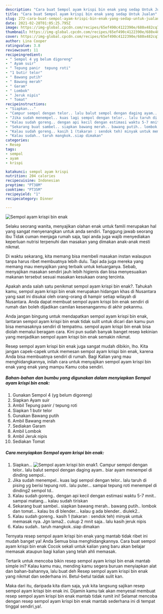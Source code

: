 ```yaml
---
description: "Cara buat Sempol ayam krispi bin enak yang sedap Untuk Jualan"
title: "Cara buat Sempol ayam krispi bin enak yang sedap Untuk Jualan"
slug: 272-cara-buat-sempol-ayam-krispi-bin-enak-yang-sedap-untuk-jualan
date: 2021-02-28T01:05:25.795Z
image: https://img-global.cpcdn.com/recipes/65ef490c4122390e/680x482cq70/sempol-ayam-krispi-bin-enak-foto-resep-utama.jpg
thumbnail: https://img-global.cpcdn.com/recipes/65ef490c4122390e/680x482cq70/sempol-ayam-krispi-bin-enak-foto-resep-utama.jpg
cover: https://img-global.cpcdn.com/recipes/65ef490c4122390e/680x482cq70/sempol-ayam-krispi-bin-enak-foto-resep-utama.jpg
author: Lina Cooper
ratingvalue: 3.8
reviewcount: 11
recipeingredient:
- " Sempol 4 yg belum digoreng"
- " Ayam suir"
- " Tepung panir  tepung roti"
- "1 butir telor"
- " Bawang putih"
- " Bawang merah"
- " Garam"
- " Lombok"
- " Jeruk nipis"
- " Tomat"
recipeinstructions:
- "Siapkan..."
- "Campur sempol dengan telor.. lalu balut sempol dengan daging ayam.. biar ayam menempel di dinding sempol.."
- "Jika sudah menempel.. kuas lagi sempol dengan telor.. lalu taruh di pising yg berisi tepung roti.. lalu puter... sampai tepung roti menempel di dinding2 sempol td.."
- "Kalau sudah goreng.. dengan api kecil dengan estimasi waktu 5-7 mnit.. sampai matang... kalau sudah tiriskan"
- "Sekarang buat sambel.. siapkan bawang merah.. bawang putih.. lombok dan tomat... kalau bs di blender... kalau g ada blender.. diulek2.."
- "Kalau sudah goreng.. kasih 1 (takaran : sendok teh) minyak untuk memasak nya. Jgn lama2.. cukup 2 mnit saja.. lalu kasih jeruk nipis"
- "Kalau sudah.. taruh mangkok..siap dimakan"
categories:
- Resep
tags:
- sempol
- ayam
- krispi

katakunci: sempol ayam krispi 
nutrition: 204 calories
recipecuisine: Indonesian
preptime: "PT38M"
cooktime: "PT35M"
recipeyield: "1"
recipecategory: Dinner

---
```



![Sempol ayam krispi bin enak](https://img-global.cpcdn.com/recipes/65ef490c4122390e/680x482cq70/sempol-ayam-krispi-bin-enak-foto-resep-utama.jpg)

Selaku seorang wanita, menyajikan olahan enak untuk famili merupakan hal yang sangat menyenangkan untuk anda sendiri. Tanggung jawab seorang ibu Tidak cuman menjaga rumah saja, tapi anda juga wajib menyediakan keperluan nutrisi terpenuhi dan masakan yang dimakan anak-anak mesti nikmat.

Di waktu  sekarang, kita memang bisa membeli masakan instan walaupun tanpa harus ribet membuatnya lebih dulu. Tapi ada juga mereka yang memang mau menyajikan yang terbaik untuk keluarganya. Sebab, menyajikan masakan sendiri jauh lebih higienis dan bisa menyesuaikan makanan tersebut sesuai masakan kesukaan orang tercinta. 



Apakah anda salah satu penikmat sempol ayam krispi bin enak?. Tahukah kamu, sempol ayam krispi bin enak merupakan hidangan khas di Nusantara yang saat ini disukai oleh orang-orang di hampir setiap wilayah di Nusantara. Anda dapat membuat sempol ayam krispi bin enak sendiri di rumah dan boleh dijadikan camilan kesenanganmu di akhir pekanmu.

Anda jangan bingung untuk mendapatkan sempol ayam krispi bin enak, lantaran sempol ayam krispi bin enak tidak sulit untuk dicari dan kamu pun bisa memasaknya sendiri di tempatmu. sempol ayam krispi bin enak bisa diolah memalui beragam cara. Kini pun sudah banyak banget resep kekinian yang menjadikan sempol ayam krispi bin enak semakin nikmat.

Resep sempol ayam krispi bin enak juga sangat mudah dibikin, lho. Kita jangan capek-capek untuk memesan sempol ayam krispi bin enak, karena Anda bisa membuatnya sendiri di rumah. Bagi Kalian yang mau menghidangkannya, inilah cara untuk menyajikan sempol ayam krispi bin enak yang enak yang mampu Kamu coba sendiri.

<!--inarticleads1-->

##### Bahan-bahan dan bumbu yang digunakan dalam menyiapkan Sempol ayam krispi bin enak:

1. Gunakan  Sempol 4 (yg belum digoreng)
1. Siapkan  Ayam suir
1. Ambil  Tepung panir / tepung roti
1. Siapkan 1 butir telor
1. Gunakan  Bawang putih
1. Ambil  Bawang merah
1. Sediakan  Garam
1. Ambil  Lombok
1. Ambil  Jeruk nipis
1. Sediakan  Tomat




<!--inarticleads2-->

##### Cara menyiapkan Sempol ayam krispi bin enak:

1. Siapkan...
<img src="https://img-global.cpcdn.com/steps/9b7222ba66d3bb54/160x128cq70/sempol-ayam-krispi-bin-enak-langkah-memasak-1-foto.jpg" alt="Sempol ayam krispi bin enak">1. Campur sempol dengan telor.. lalu balut sempol dengan daging ayam.. biar ayam menempel di dinding sempol..
1. Jika sudah menempel.. kuas lagi sempol dengan telor.. lalu taruh di pising yg berisi tepung roti.. lalu puter... sampai tepung roti menempel di dinding2 sempol td..
1. Kalau sudah goreng.. dengan api kecil dengan estimasi waktu 5-7 mnit.. sampai matang... kalau sudah tiriskan
1. Sekarang buat sambel.. siapkan bawang merah.. bawang putih.. lombok dan tomat... kalau bs di blender... kalau g ada blender.. diulek2..
1. Kalau sudah goreng.. kasih 1 (takaran : sendok teh) minyak untuk memasak nya. Jgn lama2.. cukup 2 mnit saja.. lalu kasih jeruk nipis
1. Kalau sudah.. taruh mangkok..siap dimakan




Ternyata resep sempol ayam krispi bin enak yang mantab tidak ribet ini mudah banget ya! Anda Semua bisa menghidangkannya. Cara buat sempol ayam krispi bin enak Cocok sekali untuk kalian yang baru akan belajar memasak ataupun bagi kalian yang telah ahli memasak.

Tertarik untuk mencoba bikin resep sempol ayam krispi bin enak mantab simple ini? Kalau kamu mau, mending kamu segera buruan menyiapkan alat dan bahan-bahannya, lalu buat deh Resep sempol ayam krispi bin enak yang nikmat dan sederhana ini. Betul-betul taidak sulit kan. 

Maka dari itu, daripada kita diam saja, yuk kita langsung sajikan resep sempol ayam krispi bin enak ini. Dijamin kamu tak akan menyesal membuat resep sempol ayam krispi bin enak mantab tidak rumit ini! Selamat mencoba dengan resep sempol ayam krispi bin enak mantab sederhana ini di tempat tinggal sendiri,ya!.

